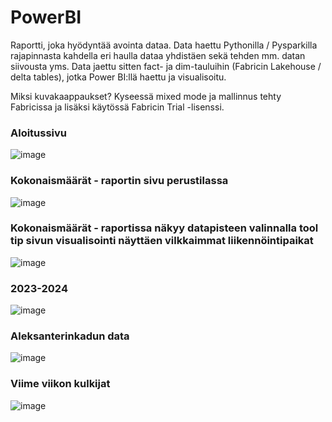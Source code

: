 # PowerBI

Raportti, joka hyödyntää avointa dataa. Data haettu Pythonilla / Pysparkilla rajapinnasta kahdella eri haulla dataa yhdistäen sekä tehden mm. datan siivousta yms. Data jaettu sitten fact- ja dim-tauluihin (Fabricin Lakehouse / delta tables), jotka Power BI:llä haettu ja visualisoitu.  

Miksi kuvakaappaukset? Kyseessä mixed mode ja mallinnus tehty Fabricissa ja lisäksi käytössä Fabricin Trial -lisenssi.

### Aloitussivu
![image](https://github.com/user-attachments/assets/43071b8a-2ec7-4c47-a7ca-555ec014ea85)

### Kokonaismäärät - raportin sivu perustilassa
![image](https://github.com/user-attachments/assets/4e917cc7-01c5-4bcd-95ef-9b3ada77994a)

### Kokonaismäärät - raportissa näkyy datapisteen valinnalla tool tip sivun visualisointi näyttäen vilkkaimmat liikennöintipaikat
![image](https://github.com/user-attachments/assets/0773e4dd-b22c-4646-af56-e4a137c0d143)

### 2023-2024
![image](https://github.com/user-attachments/assets/deda78c6-4bff-40b2-b8aa-3b439a099854)

### Aleksanterinkadun data
![image](https://github.com/user-attachments/assets/e0dff63f-ed34-4267-b572-24502cb40e49)

### Viime viikon kulkijat
![image](https://github.com/user-attachments/assets/d69769d5-b7b6-4b44-9848-c813c80567ba)





